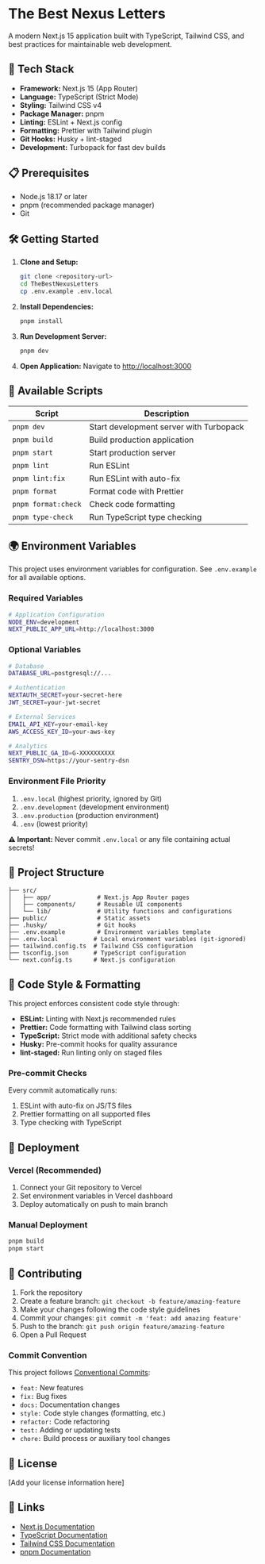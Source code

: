 # The Best Nexus Letters

A modern Next.js 15 application built with TypeScript, Tailwind CSS, and best practices for maintainable web development.

## 🚀 Tech Stack

- **Framework:** Next.js 15 (App Router)
- **Language:** TypeScript (Strict Mode)
- **Styling:** Tailwind CSS v4
- **Package Manager:** pnpm
- **Linting:** ESLint + Next.js config
- **Formatting:** Prettier with Tailwind plugin
- **Git Hooks:** Husky + lint-staged
- **Development:** Turbopack for fast dev builds

## 📋 Prerequisites

- Node.js 18.17 or later
- pnpm (recommended package manager)
- Git

## 🛠️ Getting Started

1. **Clone and Setup:**

   ```bash
   git clone <repository-url>
   cd TheBestNexusLetters
   cp .env.example .env.local
   ```

2. **Install Dependencies:**

   ```bash
   pnpm install
   ```

3. **Run Development Server:**

   ```bash
   pnpm dev
   ```

4. **Open Application:**
   Navigate to [http://localhost:3000](http://localhost:3000)

## 🔧 Available Scripts

| Script              | Description                             |
| ------------------- | --------------------------------------- |
| `pnpm dev`          | Start development server with Turbopack |
| `pnpm build`        | Build production application            |
| `pnpm start`        | Start production server                 |
| `pnpm lint`         | Run ESLint                              |
| `pnpm lint:fix`     | Run ESLint with auto-fix                |
| `pnpm format`       | Format code with Prettier               |
| `pnpm format:check` | Check code formatting                   |
| `pnpm type-check`   | Run TypeScript type checking            |

## 🌍 Environment Variables

This project uses environment variables for configuration. See `.env.example` for all available options.

### Required Variables

```bash
# Application Configuration
NODE_ENV=development
NEXT_PUBLIC_APP_URL=http://localhost:3000
```

### Optional Variables

```bash
# Database
DATABASE_URL=postgresql://...

# Authentication
NEXTAUTH_SECRET=your-secret-here
JWT_SECRET=your-jwt-secret

# External Services
EMAIL_API_KEY=your-email-key
AWS_ACCESS_KEY_ID=your-aws-key

# Analytics
NEXT_PUBLIC_GA_ID=G-XXXXXXXXXX
SENTRY_DSN=https://your-sentry-dsn
```

### Environment File Priority

1. `.env.local` (highest priority, ignored by Git)
2. `.env.development` (development environment)
3. `.env.production` (production environment)
4. `.env` (lowest priority)

**⚠️ Important:** Never commit `.env.local` or any file containing actual secrets!

## 📁 Project Structure

```
├── src/
│   ├── app/             # Next.js App Router pages
│   ├── components/      # Reusable UI components
│   └── lib/             # Utility functions and configurations
├── public/              # Static assets
├── .husky/              # Git hooks
├── .env.example         # Environment variables template
├── .env.local          # Local environment variables (git-ignored)
├── tailwind.config.ts  # Tailwind CSS configuration
├── tsconfig.json       # TypeScript configuration
└── next.config.ts      # Next.js configuration
```

## 🎨 Code Style & Formatting

This project enforces consistent code style through:

- **ESLint:** Linting with Next.js recommended rules
- **Prettier:** Code formatting with Tailwind class sorting
- **TypeScript:** Strict mode with additional safety checks
- **Husky:** Pre-commit hooks for quality assurance
- **lint-staged:** Run linting only on staged files

### Pre-commit Checks

Every commit automatically runs:

1. ESLint with auto-fix on JS/TS files
2. Prettier formatting on all supported files
3. Type checking with TypeScript

## 🚀 Deployment

### Vercel (Recommended)

1. Connect your Git repository to Vercel
2. Set environment variables in Vercel dashboard
3. Deploy automatically on push to main branch

### Manual Deployment

```bash
pnpm build
pnpm start
```

## 🤝 Contributing

1. Fork the repository
2. Create a feature branch: `git checkout -b feature/amazing-feature`
3. Make your changes following the code style guidelines
4. Commit your changes: `git commit -m 'feat: add amazing feature'`
5. Push to the branch: `git push origin feature/amazing-feature`
6. Open a Pull Request

### Commit Convention

This project follows [Conventional Commits](https://www.conventionalcommits.org/):

- `feat:` New features
- `fix:` Bug fixes
- `docs:` Documentation changes
- `style:` Code style changes (formatting, etc.)
- `refactor:` Code refactoring
- `test:` Adding or updating tests
- `chore:` Build process or auxiliary tool changes

## 📝 License

[Add your license information here]

## 🔗 Links

- [Next.js Documentation](https://nextjs.org/docs)
- [TypeScript Documentation](https://www.typescriptlang.org/docs)
- [Tailwind CSS Documentation](https://tailwindcss.com/docs)
- [pnpm Documentation](https://pnpm.io/)
